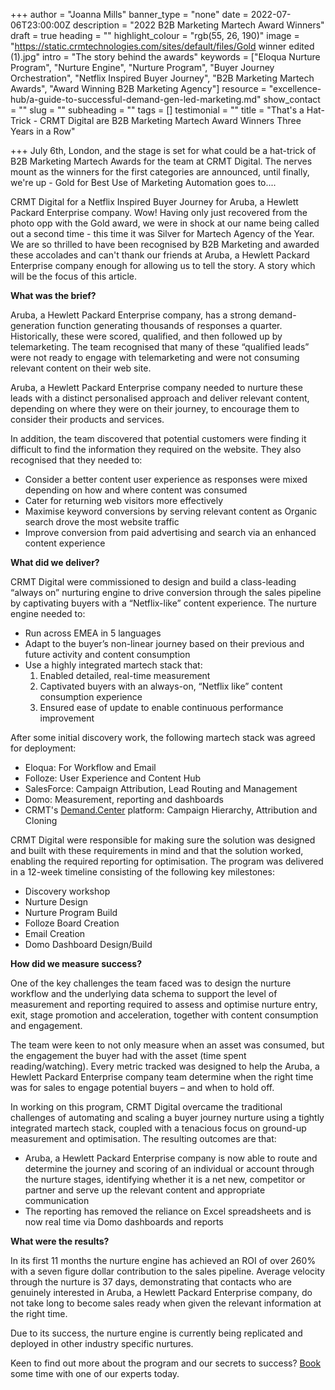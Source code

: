 +++
author = "Joanna Mills"
banner_type = "none"
date = 2022-07-06T23:00:00Z
description = "2022 B2B Marketing Martech Award Winners"
draft = true
heading = ""
highlight_colour = "rgb(55, 26, 190)"
image = "https://static.crmtechnologies.com/sites/default/files/Gold winner edited (1).jpg"
intro = "The story behind the awards"
keywords = ["Eloqua Nurture Program", "Nurture Engine", "Nurture Program", "Buyer Journey Orchestration", "Netflix Inspired Buyer Journey", "B2B Marketing Martech Awards", "Award Winning B2B Marketing Agency"]
resource = "excellence-hub/a-guide-to-successful-demand-gen-led-marketing.md"
show_contact = ""
slug = ""
subheading = ""
tags = []
testimonial = ""
title = "That's a Hat-Trick - CRMT Digital are B2B Marketing Martech Award Winners Three Years in a Row"

+++
July 6th, London, and the stage is set for what could be a hat-trick of B2B Marketing Martech Awards for the team at CRMT Digital. The nerves mount as the winners for the first categories are announced, until finally, we're up - Gold for Best Use of Marketing Automation goes to....  

CRMT Digital for a Netflix Inspired Buyer Journey for Aruba, a Hewlett Packard Enterprise company. Wow! Having only just recovered from the photo opp with the Gold award, we were in shock at our name being called out a second time - this time it was Silver for Martech Agency of the Year. We are so thrilled to have been recognised by B2B Marketing and awarded these accolades and can't thank our friends at Aruba, a Hewlett Packard Enterprise company enough for allowing us to tell the story. A story which will be the focus of this article.

**What was the brief?**

Aruba, a Hewlett Packard Enterprise company, has a strong demand-generation function generating thousands of responses a quarter. Historically, these were scored, qualified, and then followed up by telemarketing. The team recognised that many of these “qualified leads” were not ready to engage with telemarketing and were not consuming relevant content on their web site.

Aruba, a Hewlett Packard Enterprise company needed to nurture these leads with a distinct personalised approach and deliver relevant content, depending on where they were on their journey, to encourage them to consider their products and services.

In addition, the team discovered that potential customers were finding it difficult to find the information they required on the website. They also recognised that they needed to:

* Consider a better content user experience as responses were mixed depending on how and where content was consumed
* Cater for returning web visitors more effectively
* Maximise keyword conversions by serving relevant content as Organic search drove the most website traffic
* Improve conversion from paid advertising and search via an enhanced content experience

**What did we deliver?**

 CRMT Digital were commissioned to design and build a class-leading “always on” nurturing engine to drive conversion through the sales pipeline by captivating buyers with a “Netflix-like” content experience. The nurture engine needed to:

* Run across EMEA in 5 languages
* Adapt to the buyer’s non-linear journey based on their previous and future activity and content consumption
* Use a highly integrated martech stack that:
  1. Enabled detailed, real-time measurement
  2. Captivated buyers with an always-on, “Netflix like” content consumption experience
  3. Ensured ease of update to enable continuous performance improvement

After some initial discovery work, the following martech stack was agreed for deployment:

* Eloqua: For Workflow and Email
* Folloze: User Experience and Content Hub
* SalesForce: Campaign Attribution, Lead Routing and Management
* Domo: Measurement, reporting and dashboards
* CRMT's [Demand.Center](https://www.demand.center/ "Demand.Center") platform: Campaign Hierarchy, Attribution and Cloning

CRMT Digital were responsible for making sure the solution was designed and built with these requirements in mind and that the solution worked, enabling the required reporting for optimisation. The program was delivered in a 12-week timeline consisting of the following key milestones:

* Discovery workshop
* Nurture Design
* Nurture Program Build
* Folloze Board Creation
* Email Creation
* Domo Dashboard Design/Build

**How did we measure success?**

One of the key challenges the team faced was to design the nurture workflow and the underlying data schema to support the level of measurement and reporting required to assess and optimise nurture entry, exit, stage promotion and acceleration, together with content consumption and engagement.

The team were keen to not only measure when an asset was consumed, but the engagement the buyer had with the asset (time spent reading/watching). Every metric tracked was designed to help the Aruba, a Hewlett Packard Enterprise company team determine when the right time was for sales to engage potential buyers – and when to hold off.

In working on this program, CRMT Digital overcame the traditional challenges of automating and scaling a buyer journey nurture using a tightly integrated martech stack, coupled with a tenacious focus on ground-up measurement and optimisation. The resulting outcomes are that:

* Aruba, a Hewlett Packard Enterprise company is now able to route and determine the journey and scoring of an individual or account through the nurture stages, identifying whether it is a net new, competitor or partner and serve up the relevant content and appropriate communication
* The reporting has removed the reliance on Excel spreadsheets and is now real time via Domo dashboards and reports 

**What were the results?**

In its first 11 months the nurture engine has achieved an ROI of over 260% with a seven figure dollar contribution to the sales pipeline. Average velocity through the nurture is 37 days, demonstrating that contacts who are genuinely interested in Aruba, a Hewlett Packard Enterprise company, do not take long to become sales ready when given the relevant information at the right time.

Due to its success, the nurture engine is currently being replicated and deployed in other industry specific nurtures.

Keen to find out more about the program and our secrets to success? [Book](https://www.crmtdigital.com/contact/ "Contact") some time with one of our experts today.